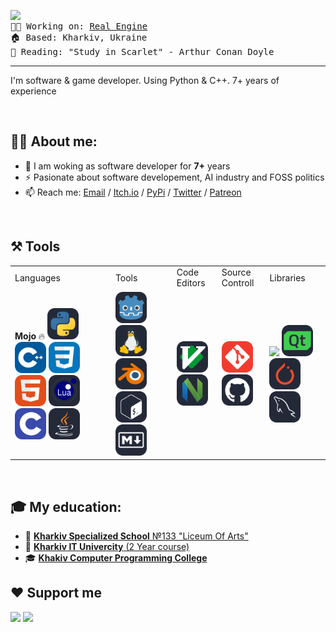 <img align="left" src="https://raw.githubusercontent.com/MartinHeinz/MartinHeinz/master/wave.gif" width="200px"> <samp> <br>
  👨‍💻 Working on: [Real Engine](https://github.com/ivan-resetnikov-a/Real-Engine)<br>
  🏠 Based: Kharkiv, Ukraine<br>
  📖 Reading: "Study in Scarlet" - Arthur Conan Doyle<br> 
</samp>

---

I'm software & game developer. Using Python & C++. 7+ years of experience<br>

<br>

## 🧑‍💻 About me:
* 🔭 I am woking as software developer for **7+** years
* ⚡ Pasionate about software developement, AI industry and FOSS politics
* 📫 Reach me: [Email](mailto:ivan.resetnikov.alpha@gmail.com) / [Itch.io](mailto:ivan.resetnikov.alpha@gmail.com) / [PyPi](https://pypi.org/user/LowRezCat/) / [Twitter](https://twitter.com/IvanResetikov) / [Patreon](https://www.patreon.com/user?u=84122364)

<br>

## ⚒️ Tools
 <table>
  <tr>
    <td>Languages</td>
    <td>Tools</td>
    <td>Code Editors</td>
    <td>Source Controll</td>
    <td>Libraries</td>
  </tr>
  <tr>
    <td>
      <span><b>Mojo</b> 🔥</span>
      <img src="https://github.com/tandpfun/skill-icons/blob/main/icons/Python-Dark.svg" width=50>
      <img src="https://github.com/tandpfun/skill-icons/blob/main/icons/CPP.svg" width=50>
      <img src="https://github.com/tandpfun/skill-icons/blob/main/icons/CSS.svg" width=50>
      <img src="https://github.com/tandpfun/skill-icons/blob/main/icons/HTML.svg" width=50>
      <img src="https://github.com/tandpfun/skill-icons/blob/main/icons/Lua-Dark.svg" width=50>
      <img src="https://github.com/tandpfun/skill-icons/blob/main/icons/C.svg" width=50>
      <img src="https://github.com/tandpfun/skill-icons/blob/main/icons/Java-Dark.svg" width=50>
    </td>
    <td>
      <img src="https://github.com/tandpfun/skill-icons/blob/main/icons/Godot-Dark.svg" width=50>
      <img src="https://github.com/tandpfun/skill-icons/blob/main/icons/Linux-Dark.svg" width=50>
      <img src="https://github.com/tandpfun/skill-icons/blob/main/icons/Blender-Dark.svg" width=50>
      <img src="https://github.com/tandpfun/skill-icons/blob/main/icons/Bash-Dark.svg" width=50>
      <img src="https://github.com/tandpfun/skill-icons/blob/main/icons/Markdown-Dark.svg" width=50>
    </td>
    <td>
      <img src="https://github.com/tandpfun/skill-icons/blob/main/icons/VIM-Dark.svg" width=50>
      <img src="https://github.com/tandpfun/skill-icons/blob/main/icons/NeoVim-Dark.svg" width=50>
    </td>
    <td>
      <img src="https://github.com/tandpfun/skill-icons/blob/main/icons/Git.svg" width=50>
      <img src="https://github.com/tandpfun/skill-icons/blob/main/icons/Github-Dark.svg" width=50>
    </td>
    <td>
      <img src="https://www.w3.org/2023/02/webgpu-logos/webgpu-responsive.svg" width=50>
      <img src="https://github.com/tandpfun/skill-icons/blob/main/icons/QT-Dark.svg" width=50>
      <img src="https://github.com/tandpfun/skill-icons/blob/main/icons/PyTorch-Dark.svg" width=50>
      <img src="https://github.com/tandpfun/skill-icons/blob/main/icons/MySQL-Dark.svg" width=50>
    </td>
  </tr>
</table>




<br>

## 🎓 My education:
* 🏫 [**Kharkiv Specialized School** №133 "Liceum Of Arts"](https://mon.gov.ua/ua)
* 🎒 [**Kharkiv IT Univercity** (2 Year course)](https://ituniver.com/online-learning/about)
* 🎓 [**Khakiv Computer Programming College**](https://khpcc.com/)

## ❤️ Support me
[<img src="https://cdn-icons-png.flaticon.com/512/5968/5968732.png" width="32px">](https://www.patreon.com/user/membership?u=84122364)
[<img src="https://s3-eu-west-1.amazonaws.com/tpd/logos/5c58570cfdd26f0001068f06/0x0.png" width="32px">](https://www.buymeacoffee.com/lowrezcat)
